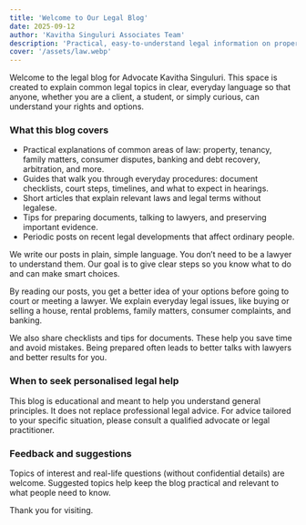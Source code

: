 ```yaml
---
title: 'Welcome to Our Legal Blog'
date: 2025-09-12
author: 'Kavitha Singuluri Associates Team'
description: 'Practical, easy-to-understand legal information on property, family, consumer, banking and more.'
cover: '/assets/law.webp'
---
```


Welcome to the legal blog for Advocate Kavitha Singuluri. This space is created to explain common legal topics in clear, everyday language so that anyone, whether you are a client, a student, or simply curious, can understand your rights and options.

### What this blog covers

- Practical explanations of common areas of law: property, tenancy, family matters, consumer disputes, banking and debt recovery, arbitration, and more.
- Guides that walk you through everyday procedures: document checklists, court steps, timelines, and what to expect in hearings.
- Short articles that explain relevant laws and legal terms without legalese.
- Tips for preparing documents, talking to lawyers, and preserving important evidence.
- Periodic posts on recent legal developments that affect ordinary people.

We write our posts in plain, simple language. You don’t need to be a lawyer to understand them. Our goal is to give clear steps so you know what to do and can make smart choices.

By reading our posts, you get a better idea of your options before going to court or meeting a lawyer. We explain everyday legal issues, like buying or selling a house, rental problems, family matters, consumer complaints, and banking.

We also share checklists and tips for documents. These help you save time and avoid mistakes. Being prepared often leads to better talks with lawyers and better results for you.

### When to seek personalised legal help

This blog is educational and meant to help you understand general principles. It does not replace professional legal advice. For advice tailored to your specific situation, please consult a qualified advocate or legal practitioner.

### Feedback and suggestions

Topics of interest and real-life questions (without confidential details) are welcome. Suggested topics help keep the blog practical and relevant to what people need to know.

Thank you for visiting.
